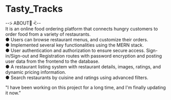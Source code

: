 # Tasty_Tracks
--⍩ ABOUT🍕 ᑈ--<br>
It is an online food ordering platform that connects hungry customers to order food from a variety of restaurants.<br>
● Users can browse restaurant menus, and customize their orders.<br>
● Implemented several key functionalities using the MERN stack.<br>
● User authentication and authorization to ensure secure access. Sign-in/Sign-out and Registration routes with password encryption and posting user data from the frontend to the database.<br>
● A restaurant listing system with restaurant details, images, ratings, and dynamic pricing information.<br>
● Search restaurants by cuisine and ratings using advanced filters.<br>

"I have been working on this project for a long time, and I'm finally updating it now."
